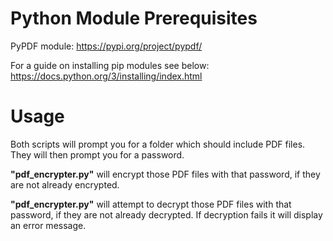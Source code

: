 # Python Module Prerequisites

PyPDF module: https://pypi.org/project/pypdf/

For a guide on installing pip modules see below:
https://docs.python.org/3/installing/index.html

# Usage

Both scripts will prompt you for a folder which should include PDF files. They will then prompt you for a password.

**"pdf_encrypter.py"** will encrypt those PDF files with that password, if they are not already encrypted.

**"pdf_encrypter.py"** will attempt to decrypt those PDF files with that password, if they are not already decrypted. If decryption fails it will display an error message.
